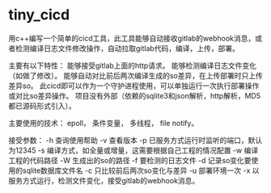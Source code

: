 # tiny_cicd
用c++编写一个简单的cicd工具，此工具能够自动接收gitlab的webhook消息，或者检测编译日志文件修改操作，自动拉取gitlab代码，编译，上传，部署。

主要有以下特性：
能够接受gitlab上面的http请求。
能够检测编译日志文件变化（如做了修改）。
能够自动对比前后两次编译生成的so差异，在上传部署时只上传差异so。
此cicd即可以作为一个守护进程使用，可以单独运行一次执行部署操作或对比so差异操作。
项目没有外部（依赖的sqlite3和json解析，http解析，MD5都已源码形式引入）。

主要使用的技术：
epoll，
条件变量，
多线程，
file notify。


接受参数：
-h 查询使用帮助
-v 查看版本
-p 已服务方式运行时监听的端口，默认为12345
-s 编译方式，如全量或增量，这需要根据自己工程的情况配置
-w 编译工程的代码路径
-W 生成出的so的路径
-f 要检测的日志文件
-d 记录so变化要使用的sqlite数据库文件名
-c 只比较前后两次so变化与差异
-u 部署环境一次
-x 以服务方式运行，检测文件变化，接受gitlab的webhook消息。
